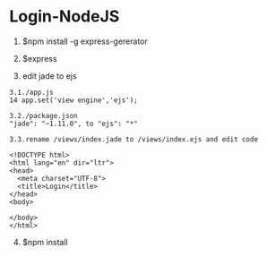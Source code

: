 # Login-NodeJS

1. $npm install -g express-gererator

2. $express

3. edit jade to ejs
```
3.1./app.js
14 app.set('view engine','ejs');

3.2./package.json
"jade": "~1.11.0", to "ejs": "*"

3.3.rename /views/index.jade to /views/index.ejs and edit code

<!DOCTYPE html>
<html lang="en" dir="ltr">
<head>
  <meta charset="UTF-8">
  <title>Login</title>
</head>
<body>
  
</body>
</html>

```
4. $npm install
